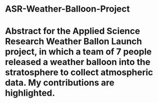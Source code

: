 # ASR-Weather-Balloon-Project

# Abstract for the Applied Science Research Weather Ballon Launch project, in which a team of 7 people released a weather balloon into the stratosphere to collect atmospheric data. My contributions are highlighted.
